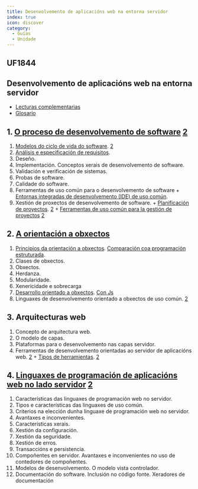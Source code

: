 ```yaml
---
title: Desenvolvemento de aplicacións web na entorna servidor
index: true
icon: discover
category:
  - Guías
  - Unidade
---
```


## UF1844

## Desenvolvemento de aplicacións web na entorna servidor

- [Lecturas complementarias](uf1844.md)
- [Glosario](https://www.edix.com/es/instituto/formacion/significados/)

## 1. [O proceso de desenvolvemento de software](https://es.wikipedia.org/wiki/Systems_Development_Life_Cycle) [2](https://www.tutorialspoint.com/business_analysis/business_analysis_software_development_life_cycle.htm)

1. [Modelos do ciclo de vida do software](https://www.tutorialspoint.com/sdlc/sdlc_overview.htm). [2](https://asana.com/es/resources/project-management-methodologies)
2. [Análisis e especificación de requisitos](https://www.tutorialspoint.com/business_analysis/business_analysis_tools_techniques.htm).
3. Deseño.
4. Implementación. Conceptos xerais de desenvolvemento de software.
5. Validación e verificación de sistemas.
6. Probas de software.
7. Calidade do software.
8. Ferramentas de uso común para o desenvolvemento de software + [Entornas integradas de desenvolvemento (IDE) de uso común](https://www.diarlu.com/entornos-de-desarrollo-integrado/).
9. Xestión de proxectos de desenvolvemento de software. + [Planificación de proyectos](https://www.edix.com/es/instituto/planificacion-de-proyectos/). [2](https://asana.com/es/resources/best-project-planning-software) + [Ferramentas de uso común para la gestión de proyectos](https://asana.com/es/resources/best-project-management-software) [2](https://gitnux.com/es/catalog/kanban-software)

## 2. [A orientación a obxectos](https://es.wikipedia.org/wiki/Programación_orientada_a_objetos)

1. [Principios da orientación a obxectos](https://desarrolloweb.com/articulos/499.php). [Comparación coa programación estruturada](https://blog.educacionit.com/2018/05/21/programacion-orientada-a-objetos-vs-programacion-estructurada/).
2. Clases de obxectos.
3. Obxectos.
4. Herdanza.
5. Modularidade.
6. Xenericidade  e sobrecarga
7. [Desarrollo orientado a obxectos](https://www.w3schools.com/php/php_oop_what_is.asp). [Con Js](https://mauriciogc.medium.com/javascript-poo-programación-basada-en-prototipos-1c174b28aba2)
8. Linguaxes de desenvolvemento orientado a obxectos de uso común. [2](https://en.wikibooks.org/wiki/PHP_Programming)

## 3. Arquitecturas web

1. Concepto de arquitectura web.
2. O modelo de capas.
3. Plataformas para o desenvolvemento nas capas servidor.
4. Ferramentas de desenvolvemento orientadas ao servidor de aplicacións web.  [2](https://en.wikibooks.org/wiki/PHP_Programming) + [Tipos de herramientas](https://blog.techliance.com/50-extremely-useful-php-tools/). [2](https://stackify.com/php-tools-developers/)

## 4. [Linguaxes de programación de aplicacións web no lado servidor](https://www.orientsoftware.com/blog/server-side-scripting-languages/) [2](https://axarnet.es/blog/lenguajes-del-lado-del-servidor)

1. Características das linguaxes de programación web no servidor.
2. Tipos e características das linguaxes de uso común.
3. Criterios na elección dunha linguaxe de programación web no servidor.
4. Avantaxes e inconvenientes.
5. Características xerais.
6. Xestión da configuración.
7. Xestión da seguridade.
8. Xestión de erros.
9. Transaccións e persistencia.
10. Compoñentes en servidor. Avantaxes e inconvenientes no uso de contedores de compoñentes.
11. Modelos de desenvolvemento. O modelo vista controlador.
12. Documentación do software. Inclusión no código fonte. Xeradores de documentación
